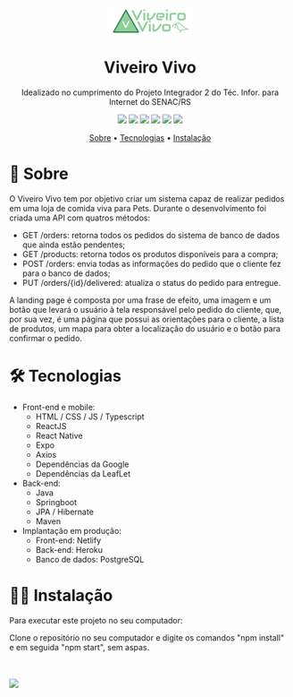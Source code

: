 <p align="center">
  <a href="cristianbernardo.com.br/">
    <img src="https://raw.githubusercontent.com/macristian/pi2-mobile/main/viveiro-vivo-mobile/src/assets/logo.png" alt="Logo da Viveiro Vivo" />
  </a>
</p>

<h1 align="center">Viveiro Vivo</h1>
<p align="center">Idealizado no cumprimento do Projeto Integrador 2 do Téc. Infor. para Internet do SENAC/RS</p>

<p align="center">
  <img src="https://img.shields.io/static/v1?label=springboot&message=2.4.1&color=6AAD3D&style=flat-square&logo=spring"/>
  <img src="https://img.shields.io/static/v1?label=npm&message=6.14.9&color=C53534&style=flat-square&logo=npm"/>
  <img src="https://img.shields.io/static/v1?label=react&message=^17.0.1&color=61D9FB&style=flat-square&logo=react"/>
  <img src="https://img.shields.io/static/v1?label=react-native&message=0.63.2&color=61D9FB&style=flat-square&logo=react"/>
  <img src="https://img.shields.io/static/v1?label=expo&message=40.0.0&color=F2F2F2&style=flat-square&logo=expo"/>
  <img src="https://img.shields.io/static/v1?label=typescript&message=^4.1.3&color=2F74C0&style=flat-square&logo=typescript"/>
</p>

<p align="center">
 <a href="#-sobre">Sobre</a> •
 <a href="#-tecnologias">Tecnologias</a> • 
 <a href="#-instalação">Instalação</a>
</p>

# 📖 Sobre
<p>O Viveiro Vivo tem por objetivo criar um sistema capaz de realizar pedidos em uma loja de comida viva para Pets. Durante o desenvolvimento foi criada uma 
API com quatros métodos:</p>

- GET /orders: retorna todos os pedidos do sistema de banco de dados que ainda estão pendentes;
- GET /products: retorna todos os produtos disponíveis para a compra;
- POST /orders: envia todas as informações do pedido que o cliente fez para o banco de dados;
- PUT /orders/{id}/delivered: atualiza o status do pedido para entregue.

<p>A landing page é composta por uma frase de efeito, uma imagem e um botão que levará o usuário à tela responsável pelo pedido do cliente, que, por sua vez, é uma
página que possui as orientações para o cliente, a lista de produtos, um mapa para obter a localização do usuário e o botão para confirmar o pedido.</p>

<h1>🛠 Tecnologias</h1>

- Front-end e mobile:
  - HTML / CSS / JS / Typescript
  - ReactJS
  - React Native
  - Expo
  - Axios
  - Dependências da Google
  - Dependências da LeafLet
- Back-end:
  - Java
  - Springboot
  - JPA / Hibernate
  - Maven
- Implantação em produção:
  - Front-end: Netlify
  - Back-end: Heroku
  - Banco de dados: PostgreSQL

<h1>👨‍💻 Instalação</h1>
<p>Para executar este projeto no seu computador:

</p>

Clone o repositório no seu computador e digite os comandos "npm install" e em seguida "npm start", sem aspas.

<br>
<br>
<a href="https://github.com/macristian" target="_new">
  <img src="https://img.shields.io/badge/-Cristian%20Bernardo-000000?style=flat-square&labelColor=000000&logo=github&logoColor=white"/>
</a>
